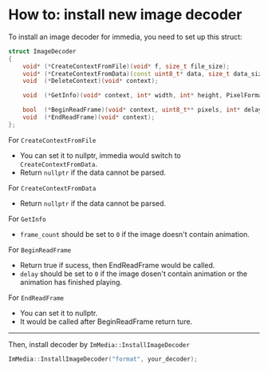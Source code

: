 # How to: install new image decoder

To install an image decoder for immedia, you need to set up this struct:

```cpp
struct ImageDecoder
{
    void* (*CreateContextFromFile)(void* f, size_t file_size);
    void* (*CreateContextFromData)(const uint8_t* data, size_t data_size);
    void  (*DeleteContext)(void* context);

    void  (*GetInfo)(void* context, int* width, int* height, PixelFormat* format, int* frame_count);

    bool  (*BeginReadFrame)(void* context, uint8_t** pixels, int* delay);
    void  (*EndReadFrame)(void* context);
};
```

For `CreateContextFromFile`
- You can set it to nullptr, immedia would switch to `CreateContextFromData`.
- Return `nullptr` if the data cannot be parsed.

For `CreateContextFromData`
- Return `nullptr` if the data cannot be parsed.

For `GetInfo`
- `frame_count` should be set to `0` if the image doesn't contain animation.

For `BeginReadFrame`
- Return true if sucess, then EndReadFrame would be called.
- `delay` should be set to `0` if the image dosen't contain animation or the animation has finished playing.

For `EndReadFrame`
- You can set it to nullptr.
- It would be called after BeginReadFrame return ture.

---

Then, install decoder by `ImMedia::InstallImageDecoder`

```cpp
ImMedia::InstallImageDecoder("format", your_decoder);
```
